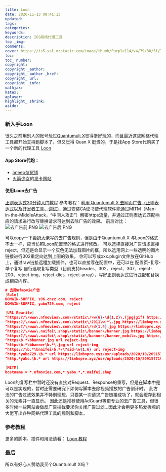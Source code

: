 ```yaml
---
title: Loon
date: 2020-11-13 08:41:13
updated:
tags:
categories:
keywords:
description: IOS网络代理工具
top _img:
comments:
cover: https://is5-ssl.mzstatic.com/image/thumb/Purple114/v4/79/30/5f/79305f6e-de52-e79b-af5b-f202371866c5/AppIcon-0-0-1x_U007emarketing-0-0-0-7-0-0-sRGB-0-0-0-GLES2_U002c0-512MB-85-220-0-0.png/460x0w.png
toc:
toc_ number:
copyright:
copyright _author:
copyright_ author _href:
copyright_ url:
copyright _info:
mathjax:
katex:
aplayer:
highlight_ shrink:
aside:
---
```

### 新入手Loon
很久之前用别人的账号玩过[Quantumult X](https://apps.apple.com/us/app/quantumult-x/id1443988620?l=zh)觉得挺好玩的，而且最近这些网络代理工具都开始支持跑脚本了，但又觉得 Quan X 挺贵的，于是找App Store代购买了一个新的代理工具 [Loon](https://apps.apple.com/us/app/loon/id1373567447) 

#### App Store代购：
* [aneeo杂货铺](https://buy.aneeo.com/)
* [火箭少女](https://t.me/RocketGirls_bot)的[发卡网站](https://www.rocketgirls.space/product/)

#### 使用Loon去广告
[正则表达式30分钟入门教程](https://deerchao.cn/tutorials/regex/regex.htm)
参考教程：[利用 Quantumult X 去网页广告（正则表达式以及开发者工具、调试）](https://limbopro.xyz/archives/12782.html)
通过安装CA证书使代理软件能通过MITM（Man-in-the-MiddleAttack，“中间人攻击”）解密https流量，并通过正则表达式匹配响应的请求进行改写替换请求可达到去除广告的效果。
前后对比：
![去广告前.PNG](https://i.loli.net/2020/11/19/2cBxbgt6kf9MX4I.jpg)
![去广告后.PNG](https://i.loli.net/2020/11/19/yKPzolw2FtuD49b.jpg)

可以copy一下[毒奶大佬](https://limbopro.xyz/)写的去广告规则，但是由于Quantumult X 与Loon的格式不太一样，应当仿照Loon配置里的格式进行修改。
可以选择直接对广告请求直接reject，但还是会显示一个灰色无法加载图片的框，所以选用网上一些透明的图片链接进行302重定向达到上图的效果。
你可以写成xxx.plugin文件放在GitHub上，通过raw链接远程加载插件，也可以直接写在配置中，还可以在 配置页-复写-单个复写 自行选取复写类型（目前支持header、302、reject、307、reject-200、reject-img、reject-dict、reject-array），写好正则表达式进行匹配和替换成相应内容。
```JSON
# 去除nfmovie广告
[Rule]
DOMAIN-SUFFIX, s96.cnzz.com, reject
DOMAIN-SUFFIX, yabo729.com, reject

[URL Rewrite]
^https:?/\/www\.nfmovies\.com\/static\/\w{6}-\d{1,2}\.(jpg|gif) https://limbopro.xyz/usr/uploads/2020/10/2091577197.png 302
^https:?/\/www\.nfmovies\.com\/static\/2011\w.*\.jpg https://limbopro.xyz/usr/uploads/2020/10/2091577197.png 302
^https:?/\/www\.nfmovies\.com\/static\/\d{1,4}.jpg https://limbopro.xyz/usr/uploads/2020/10/2091577197.png 302
^https:?/\/www\.naifei\.shop\/static\/banner\/banner.jpg https://limbopro.xyz/usr/uploads/2020/10/2091577197.png 302
^https:?/\/www\.naifei\.shop\/static\/banner\/banner_mobile.jpg https://limbopro.xyz/usr/uploads/2020/10/2091577197.png 302
^https\b.*\bbanner.jpg url reject-img
^https\b.*\bbanner\b.*\.jpg url reject-img
^https://\b.*\bnaifei\b.*/\?sid=\w{1,6} url reject-img
^http.*yabo729.\b.* url https://limbopro.xyz/usr/uploads/2020/10/2091577197.png 302
^http.*yabo.\b.* url https://limbopro.xyz/usr/uploads/2020/10/2091577197.png 302

[MITM]
hostname = *.nfmovies.com,*.yabo.*,*.naifei.shop
```
Loon的复写栏中暂时还没有直接对Request、Response的重写，但是在脚本中是可以是实现的，暂时还需要研究下如何写脚本去除视频播放的广告倒计时。
此方法的广告过滤效果并不特别理想，只要某一次请求广告链接成功了，就会缓存到相关的元素并一直显示。
因此还是推荐使用AdGuard等更专业的去广告工具，但很多时候一些网站会做反广告拦截要求你关闭广告过滤...因此才会用更多热爱折腾的大佬写出各种网络代理工具的规则和脚本。
### 参考教程
更多的脚本、插件和用法请看：
[Loon 教程](https://github.com/chiupam/tutorial/blob/master/Loon/Plus/README.md)

### 最后
所以有好心人赞助我买个Quantumult X吗？